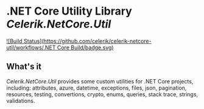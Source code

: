 # .NET Core Utility Library *Celerik.NetCore.Util*

[![Build Status](https://github.com/celerik/celerik-netcore-util/workflows/.NET Core Build/badge.svg)](https://github.com/celerik/celerik-netcore-util/actions)


## What's it

*Celerik.NetCore.Util* provides some custom utilities for .NET Core projects, including: attributes, azure, datetime, exceptions, files, json, pagination, resources, testing, convertions, crypto, enums, queries, stack trace, strings, validations.